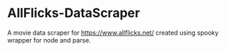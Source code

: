 # AllFlicks-DataScraper
A movie data scraper for https://www.allflicks.net/ created using spooky wrapper for node and parse.

